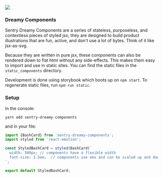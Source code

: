 ![](https://imgur.com/7XHxSzk.gif)

### Dreamy Components

Sentry Dreamy Components are a series of stateless, purposeless, and contextless pieces of styled jsx; they are designed 
to build product illustrations that are fun, active, and don't use a lot of bytes. Think of it like jsx-as-svg.

Because they are written in pure jsx, these components can also be rendered down to flat html without any side-effects. This
makes them easy to import and use in static sites. You can find the static files in the `static_components` directory.

Development is done using storybook which boots up on `npm start`. To regenerate static files, run `npm run static`.


### Setup

In the console:

```
yarn add sentry-dreamy-components
```

and in your file:

```jsx
import {BashCard} from 'sentry-dreamy-components';
import styled from 'react-emotion';

const StyledBashCard = styled(BashCard)`
  width: 500px; // components have a flexible width
  font-size: 1.5em;  // components use ems and can be scaled up and down
`;

export default StyledBashCard;
```


